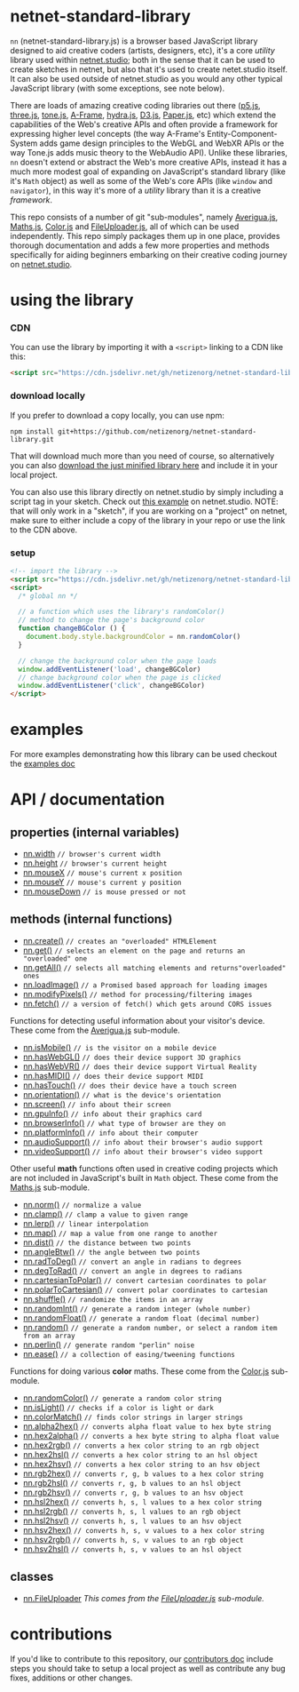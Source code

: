 # netnet-standard-library

`nn` (netnet-standard-library.js) is a browser based JavaScript library designed to aid creative coders (artists, designers, etc), it's a core *utility* library used within [netnet.studio](https://netnet.studio); both in the sense that it can be used to create sketches in netnet, but also that it's used to create netet.studio itself. It can also be used outside of netnet.studio as you would any other typical JavaScript library (with some exceptions, see note below).

There are loads of amazing creative coding libraries out there ([p5.js](https://p5js.org/), [three.js](https://threejs.org/), [tone.js](https://tonejs.github.io/), [A-Frame](https://aframe.io/), [hydra.js](https://hydra.ojack.xyz/?sketch_id=example_11), [D3.js](https://d3js.org/), [Paper.js](http://paperjs.org/), etc) which extend the capabilities of the Web's creative APIs and often provide a framework for expressing higher level concepts (the way A-Frame's Entity-Component-System adds game design principles to the WebGL and WebXR APIs or the way Tone.js adds music theory to the WebAudio API). Unlike these libraries, `nn` doesn't extend or abstract the Web's more creative APIs, instead it has a much more modest goal of expanding on JavaScript's standard library (like it's `Math` object) as well as some of the Web's core APIs (like `window` and `navigator`), in this way it's more of a *utility* library than it is a creative *framework*.

This repo consists of a number of git "sub-modules", namely [Averigua.js](https://github.com/nbriz/Averigua),  [Maths.js](https://github.com/nbriz/Maths), [Color.js](https://github.com/nbriz/Color) and [FileUploader.js](https://github.com/nbriz/FileUploader), all of which can be used independently. This repo simply packages them up in one place, provides thorough documentation and adds a few more properties and methods specifically for aiding beginners embarking on their creative coding journey on [netnet.studio](https://netnet.studio).

# using the library

### CDN

You can use the library by importing it with a `<script>` linking to a CDN like this:

```html
<script src="https://cdn.jsdelivr.net/gh/netizenorg/netnet-standard-library/build/nn.min.js"></script>
```

### download locally

If you prefer to download a copy locally, you can use npm:

```
npm install git+https://github.com/netizenorg/netnet-standard-library.git
```

That will download much more than you need of course, so alternatively you can also [download the just minified library here](https://raw.githubusercontent.com/netizenorg/netnet-standard-library/main/build/nn.min.js) and include it in your local project.

You can also use this library directly on netnet.studio by simply including a script tag in your sketch. Check out [this example](https://netnet.studio/?layout=dock-left#code/eJyFkcFOhDAURfd8xXU2wETKDzAsNMaNP1HaCnXKK2mLhBj/3QIGZ8ZEt33nvnNfWt0VBXQ/WBcQOgWjG8fdjKKok8oLp4cA78TpQMR6TezNH+qq3AY7USdAeURrbMMNiHAsk+WpBMfrSCJoS5g6LTqMXvlLUerhOEnbP1pjXZZvsV6FzkoEC9FxatWaGHirIt5wcW6dHUlCLJmY2B0b/fC8LkOW4yNOAWnF2CsKrLFyZj7MRrGfNRt8ir3ZbZXP7zMuWtzq412K9n4wlksfQ5OOmybGpXx6j+YX7YMi5bJ0AdL766b5leUfg/YQRouzkn9pVuS3Z/+6L5WyqZE=) on netnet.studio. NOTE: that will only work in a "sketch", if you are working on a "project" on netnet, make sure to either include a copy of the library in your repo or use the link to the CDN above.

### setup

```html
<!-- import the library -->
<script src="https://cdn.jsdelivr.net/gh/netizenorg/netnet-standard-library/build/nn.min.js"></script>
<script>
  /* global nn */

  // a function which uses the library's randomColor()
  // method to change the page's background color
  function changeBGColor () {
    document.body.style.backgroundColor = nn.randomColor()
  }

  // change the background color when the page loads
  window.addEventListener('load', changeBGColor)
  // change background color when the page is clicked
  window.addEventListener('click', changeBGColor)
</script>
```

# examples

For more examples demonstrating how this library can be used checkout the [examples doc](docs/examples.md)

# API / documentation

## properties (internal variables)

- [nn.width](docs/API.md#width) `// browser's current width`
- [nn.height](docs/API.md#height) `// browser's current height`
- [nn.mouseX](docs/API.md#mouseX) `// mouse's current x position`
- [nn.mouseY](docs/API.md#mouseY) `// mouse's current y position`
- [nn.mouseDown](docs/API.md#mouseDown) `// is mouse pressed or not`

## methods (internal functions)
  
- [nn.create()](docs/API.md#create) `// creates an "overloaded" HTMLElement`
- [nn.get()](docs/API.md#get) `// selects an element on the page and returns an "overloaded" one`
- [nn.getAll()](docs/API.md#getAll) `// selects all matching elements and returns"overloaded" ones`
- [nn.loadImage()](docs/API.md#loadImage) `// a Promised based approach for loading images`
- [nn.modifyPixels()](docs/API.md#modifyPixels) `// method for processing/filtering images`
- [nn.fetch()](docs/API.md#fetch) `// a version of fetch() which gets around CORS issues`

Functions for detecting useful information about your visitor's device. These come from the [Averigua.js](https://github.com/nbriz/Averigua) sub-module.

- [nn.isMobile()](docs/API.md#isMobile) `// is the visitor on a mobile device`
- [nn.hasWebGL()](docs/API.md#hasWebGL) `// does their device support 3D graphics`
- [nn.hasWebVR()](docs/API.md#hasWebVR) `// does their device support Virtual Reality`
- [nn.hasMIDI()](docs/API.md#hasMIDI) `// does their device support MIDI`
- [nn.hasTouch()](docs/API.md#hasTouch) `// does their device have a touch screen`
- [nn.orientation()](docs/API.md#orientation) `// what is the device's orientation`
- [nn.screen()](docs/API.md#screen) `// info about their screen`
- [nn.gpuInfo()](docs/API.md#gpuInfo) `// info about their graphics card`
- [nn.browserInfo()](docs/API.md#browserInfo) `// what type of browser are they on`
- [nn.platformInfo()](docs/API.md#platformInfo) `// info about their computer`
- [nn.audioSupport()](docs/API.md#audioSupport) `// info about their browser's audio support`
- [nn.videoSupport()](docs/API.md#videoSupport) `// info about their browser's video support`

Other useful **math** functions often used in creative coding projects which are not included in JavaScript's built in `Math` object. These come from the [Maths.js](https://github.com/nbriz/Maths) sub-module.

- [nn.norm()](docs/API.md#norm) `// normalize a value`
- [nn.clamp()](docs/API.md#clamp) `// clamp a value to given range`
- [nn.lerp()](docs/API.md#lerp) `// linear interpolation`
- [nn.map()](docs/API.md#map) `// map a value from one range to another`
- [nn.dist()](docs/API.md#dist) `// the distance between two points`
- [nn.angleBtw()](docs/API.md#angleBtw) `// the angle between two points`
- [nn.radToDeg()](docs/API.md#radToDeg) `// convert an angle in radians to degrees`
- [nn.degToRad()](docs/API.md#degToRad) `// convert an angle in degrees to radians`
- [nn.cartesianToPolar()](docs/API.md#cartesianToPolar) `// convert cartesian coordinates to polar`
- [nn.polarToCartesian()](docs/API.md#polarToCartesian) `// convert polar coordinates to cartesian`
- [nn.shuffle()](docs/API.md#shuffle) `// randomize the items in an array`
- [nn.randomInt()](docs/API.md#randomInt) `// generate a random integer (whole number)`
- [nn.randomFloat()](docs/API.md#randomFloat) `// generate a random float (decimal number)`
- [nn.random()](docs/API.md#random) `// generate a random number, or select a random item from an array`
- [nn.perlin()](docs/API.md#perlin) `// generate random "perlin" noise`
- [nn.ease()](docs/API.md#ease) `// a collection of easing/tweening functions`

Functions for doing various **color** maths. These come from the [Color.js](https://github.com/nbriz/Color) sub-module.

- [nn.randomColor()](docs/API.md#randomColor) `// generate a random color string`
- [nn.isLight()](docs/API.md#isLight) `// checks if a color is light or dark`
- [nn.colorMatch()](docs/API.md#colorMatch) `// finds color strings in larger strings`
- [nn.alpha2hex()](docs/API.md#alpha2hex) `// converts alpha float value to hex byte string`
- [nn.hex2alpha()](docs/API.md#hex2alpha) `// converts a hex byte string to alpha float value`
- [nn.hex2rgb()](docs/API.md#hex2rgb) `// converts a hex color string to an rgb object`
- [nn.hex2hsl()](docs/API.md#hex2hsl) `// converts a hex color string to an hsl object`
- [nn.hex2hsv()](docs/API.md#hex2hsv) `// converts a hex color string to an hsv object`
- [nn.rgb2hex()](docs/API.md#rgb2hex) `// converts r, g, b values to a hex color string`
- [nn.rgb2hsl()](docs/API.md#rgb2hsl) `// converts r, g, b values to an hsl object`
- [nn.rgb2hsv()](docs/API.md#rgb2hsv) `// converts r, g, b values to an hsv object`
- [nn.hsl2hex()](docs/API.md#hsl2hex) `// converts h, s, l values to a hex color string`
- [nn.hsl2rgb()](docs/API.md#hsl2rgb) `// converts h, s, l values to an rgb object`
- [nn.hsl2hsv()](docs/API.md#hsl2hsv) `// converts h, s, l values to an hsv object`
- [nn.hsv2hex()](docs/API.md#hsv2hex) `// converts h, s, v values to a hex color string`
- [nn.hsv2rgb()](docs/API.md#hsv2rgb) `// converts h, s, v values to an rgb object`
- [nn.hsv2hsl()](docs/API.md#hsv2hsl) `// converts h, s, v values to an hsl object`


## classes

- [nn.FileUploader](docs/API.md#FileUploader) *This comes from the [FileUploader.js](https://github.com/nbriz/FileUploader) sub-module.*

# contributions

If you'd like to contribute to this repository, our [contributors doc](docs/contribute.md) include steps you should take to setup a local project as well as contribute any bug fixes, additions or other changes.
